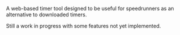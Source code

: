 A web-based timer tool designed to be useful for speedrunners as an alternative to downloaded timers.

Still a work in progress with some features not yet implemented.
